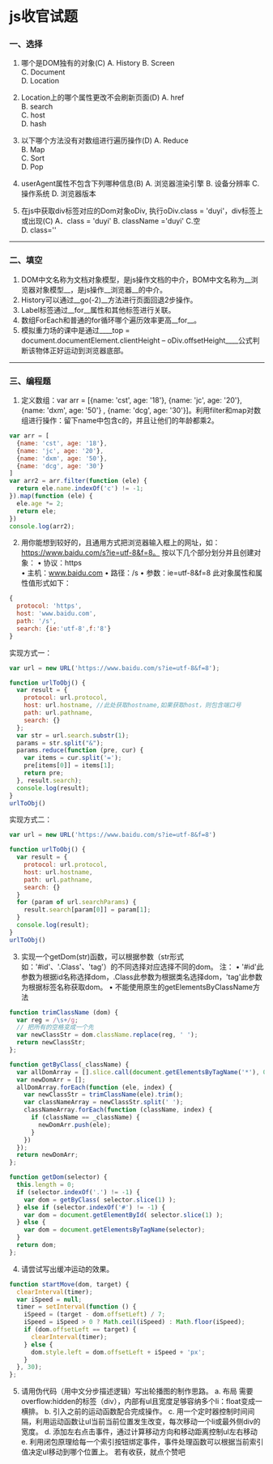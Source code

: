 # js收官试题

### 一、选择
1. 哪个是DOM独有的对象(C)
A. History 
B. Screen  
C. Document  
D. Location

2. Location上的哪个属性更改不会刷新页面(D)
A. href   
B. search  
C. host   
D. hash

3. 以下哪个方法没有对数组进行遍历操作(D)
A. Reduce  
B. Map  
C. Sort  
D. Pop

4. userAgent属性不包含下列哪种信息(B)
A. 浏览器渲染引擎 
B. 设备分辨率 
C. 操作系统 
D. 浏览器版本

5. 在js中获取div标签对应的Dom对象oDiv, 执行oDiv.class = 'duyi'，div标签上或出现(C)
A．class = 'duyi' 
B. className ='duyi'
C.空  
D. class=''

---

### 二、填空
1. DOM中文名称为文档对象模型，是js操作文档的中介，BOM中文名称为__浏览器对象模型__，是js操作__浏览器__的中介。
2. History可以通过__go(-2)__方法进行页面回退2步操作。
3. Label标签通过__for__属性和其他标签进行关联。
4. 数组ForEach和普通的for循环哪个遍历效率更高__for__。
5. 模拟重力场的课中是通过____top = document.documentElement.clientHeight – oDiv.offsetHeight____公式判断该物体正好运动到浏览器底部。

---

### 三、编程题
1. 定义数组：var arr = [{name: 'cst', age: '18'}, {name: 'jc', age: '20'}, {name: 'dxm', age: '50'} , {name: 'dcg', age: '30'}]。利用filter和map对数组进行操作：留下name中包含c的，并且让他们的年龄都乘2。

```javascript
var arr = [
  {name: 'cst', age: '18'},
  {name: 'jc', age: '20'},
  {name: 'dxm', age: '50'},
  {name: 'dcg', age: '30'}
]
var arr2 = arr.filter(function (ele) {
  return ele.name.indexOf('c') != -1;
}).map(function (ele) {
  ele.age *= 2;
  return ele;
})
console.log(arr2);
```

2. 用你能想到较好的，且通用方式把浏览器输入框上的网址，如：https://www.baidu.com/s?ie=utf-8&f=8。
按以下几个部分划分并且创建对象：
• 协议：https  
• 主机：www.baidu.com 
• 路径：/s 
• 参数：ie=utf-8&f=8
此对象属性和属性值形式如下：
```javascript
{
  protocol: 'https',  
  host: 'www.baidu.com', 
  path: '/s',  
  search: {ie:'utf-8',f:'8'}
}
```

实现方式一：
```javascript
var url = new URL('https://www.baidu.com/s?ie=utf-8&f=8');

function urlToObj() {
  var result = {
    protocol: url.protocol,
    host: url.hostname, //此处获取hostname,如果获取host，则包含端口号
    path: url.pathname,
    search: {}
  };
  var str = url.search.substr(1);
  params = str.split("&");
  params.reduce(function (pre, cur) {
    var items = cur.split('=');
    pre[items[0]] = items[1];
    return pre;
  }, result.search);
  console.log(result);
}
urlToObj()
```

实现方式二：
```javascript
var url = new URL('https://www.baidu.com/s?ie=utf-8&f=8')

function urlToObj() {
  var result = {
    protocol: url.protocol,
    host: url.hostname,
    path: url.pathname,
    search: {}
  }
  for (param of url.searchParams) {
    result.search[param[0]] = param[1];
  }
  console.log(result);
}
urlToObj()
```

3. 实现一个getDom(str)函数，可以根据参数（str形式如：'#id'、'.Class'、'tag'）的不同选择对应选择不同的dom。 
注：
• '#id'此参数为根据id名称选择dom，.Class此参数为根据类名选择dom，'tag'此参数为根据标签名称获取dom。
• 不能使用原生的getElementsByClassName方法
```javascript
function trimClassName (dom) {
  var reg = /\s+/g;
  // 把所有的空格变成一个先
  var newClassStr = dom.className.replace(reg, ' ');
  return newClassStr;
};      

function getByClass(_className) {
  var allDomArray = [].slice.call(document.getElementsByTagName('*'), 0);
  var newDomArr = [];
  allDomArray.forEach(function (ele, index) {
    var newClassStr = trimClassName(ele).trim();
    var classNameArray = newClassStr.split(' ');
    classNameArray.forEach(function (className, index) {
      if (className == _className) {
        newDomArr.push(ele);
      }
    })
  });
  return newDomArr;            
};

function getDom(selector) {
  this.length = 0;
  if (selector.indexOf('.') != -1) {
    var dom = getByClass( selector.slice(1) );
  } else if (selector.indexOf('#') != -1) {
    var dom = document.getElementById( selector.slice(1) );
  } else {
    var dom = document.getElementsByTagName(selector);
  }
  return dom;
};
```

4. 请尝试写出缓冲运动的效果。

```javascript
function startMove(dom, target) {
  clearInterval(timer);
  var iSpeed = null;
  timer = setInterval(function () {
    iSpeed = (target - dom.offsetLeft) / 7; 
    iSpeed = iSpeed > 0 ? Math.ceil(iSpeed) : Math.floor(iSpeed);
    if (dom.offsetLeft == target) {
      clearInterval(timer);
    } else {
      dom.style.left = dom.offsetLeft + iSpeed + 'px';
    }
  }, 30);
};
```
 
5. 请用伪代码（用中文分步描述逻辑）写出轮播图的制作思路。
    a. 布局 需要 overflow:hidden的标签（div），内部有ul且宽度足够容纳多个li：float变成一横排。
    b. 引入之前的运动函数配合完成操作。
    c. 用一个定时器控制时间间隔，利用运动函数让ul当前当前位置发生改变，每次移动一个li或最外侧div的宽度。
    d. 添加左右点击事件，通过计算移动方向和移动距离控制ul左右移动
    e. 利用闭包原理给每一个索引按钮绑定事件，事件处理函数可以根据当前索引值决定ul移动到哪个位置上。
    若有收获，就点个赞吧
